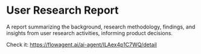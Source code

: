 # User Research Report

A report summarizing the background, research methodology, findings, and insights from user research activities, informing product decisions.

Check it: https://flowagent.ai/ai-agent/ILAex4p1C7WQ/detail
